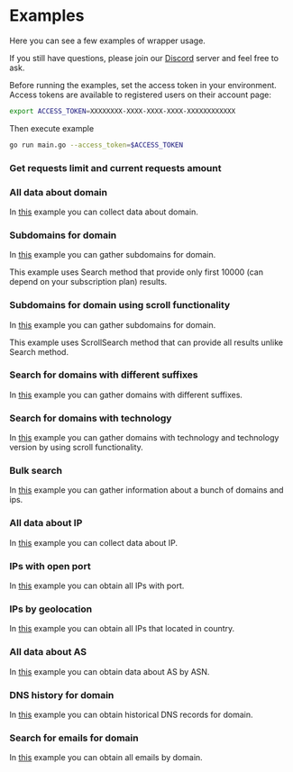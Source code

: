 # Examples

Here you can see a few examples of wrapper usage.

If you still have questions, please join our [Discord](https://discord.gg/XqaUP8c) server and feel free to ask.


Before running the examples, set the access token in your environment.
Access tokens are available to registered users on their account page:
```bash
export ACCESS_TOKEN=XXXXXXXX-XXXX-XXXX-XXXX-XXXXXXXXXXXX
```

Then execute example
```bash
go run main.go --access_token=$ACCESS_TOKEN
```

### Get requests limit and current requests amount


### All data about domain

In [this](./domain_details/main.go) example you can collect data about domain.

### Subdomains for domain

In [this](./domain_subdomains/main.go) example you can gather subdomains for domain.

This example uses Search method that provide only first 10000 (can depend on your subscription plan) results.

### Subdomains for domain using scroll functionality

In [this](./domain_subdomains_via_scroll/main.go) example you can gather subdomains for domain.

This example uses ScrollSearch method that can provide all results unlike Search method.


### Search for domains with different suffixes

In [this](./domains_with_different_suffix/main.go) example you can gather domains with different suffixes.


### Search for domains with technology

In [this](./domains_with_technology/main.go) example you can gather domains with technology and technology version by using scroll functionality.


### Bulk search

In [this](./bulk_search/main.go) example you can gather information about a bunch of domains and ips.

### All data about IP

In [this](./ip_details/main.go) example you can collect data about IP.

### IPs with open port

In [this](./ips_with_open_port/main.go) example you can obtain all IPs with port.

### IPs by geolocation

In [this](./ips_by_country/main.go) example you can obtain all IPs that located in country.

### All data about AS

In [this](./as_details/main.go) example you can obtain data about AS by ASN.

### DNS history for domain

In [this](./domain_history_dns/main.go) example you can obtain historical DNS records for domain.


### Search for emails for domain

In [this](./emails_search/main.go) example you can obtain all emails by domain.


